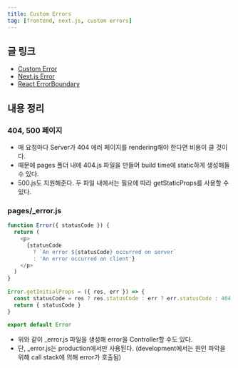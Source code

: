 ```yaml
---
title: Custom Errors
tag: [frontend, next.js, custom errors]
---
```

## 글 링크
- [Custom Error](https://nextjs.org/docs/pages/building-your-application/routing/custom-error)
- [Next.js Error](https://jikor1st.tistory.com/24)
- [React ErrorBoundary](https://jikor1st.tistory.com/23?category=1271628)
## 내용 정리
### 404, 500 페이지
- 매 요청마다 Server가 404 에러 페이지를 rendering해야 한다면 비용이 클 것이다.
- 때문에 pages 폴더 내에 404.js 파일을 만들어 build time에 static하게 생성해둘 수 있다.
- 500.js도 지원해준다. 두 파일 내에서는 필요에 따라 getStaticProps를 사용할 수 있다.



### pages/_error.js
```javascript
function Error({ statusCode }) {
  return (
    <p>
      {statusCode
        ? `An error ${statusCode} occurred on server`
        : 'An error occurred on client'}
    </p>
  )
}
 
Error.getInitialProps = ({ res, err }) => {
  const statusCode = res ? res.statusCode : err ? err.statusCode : 404
  return { statusCode }
}
 
export default Error
```
- 위와 같이 _error.js 파일을 생성해 error을 Controller할 수도 있다.
- 단, _error.js는 production에서만 사용된다. (development에서는 원인 파악을 위해 call stack에 의해 error가 호출됨)

